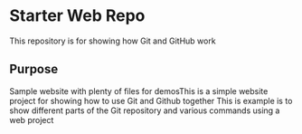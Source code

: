 # Starter Web Repo

This repository is for showing how Git and GitHub work

## Purpose

Sample website with plenty of files for demosThis is a simple website project for showing how to use Git and Github together
This is example is to show different parts of the Git repository and various commands using a web project

